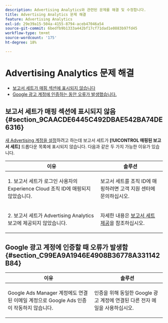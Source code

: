 ```yaml
---
description: Advertising Analytics와 관련된 문제를 해결 및 수정합니다.
title: Advertising Analytics 문제 해결
feature: Advertising Analytics
exl-id: 29e39a15-504a-4155-8794-aceb47046a54
source-git-commit: 6bedfb9b1333a442bf17cf71dad1e0883b97fd45
workflow-type: tm+mt
source-wordcount: '175'
ht-degree: 18%

---
```


# Advertising Analytics 문제 해결

* [보고서 세트가 매핑 섹션에 표시되지 않습니다](/help/integrate/c-advertising-analytics/c-adanalytics-workflow/aa-troubleshooting.md#section_9CAACDE6445C492DBAE542BA74DE6316)
* [Google 광고 계정에 인증하는 동안 오류가 발생했습니다.](/help/integrate/c-advertising-analytics/c-adanalytics-workflow/aa-troubleshooting.md#section_C99EA9A1946E4908B36778A331142B84)

## 보고서 세트가 매핑 섹션에 표시되지 않음 {#section_9CAACDE6445C492DBAE542BA74DE6316}

[새 Advertising 계정을 설정](/help/integrate/c-advertising-analytics/c-adanalytics-workflow/aa-create-ad-account.md)하려고 하는데 보고서 세트가 **[!UICONTROL 매핑된 보고서 세트]** 드롭다운 목록에 표시되지 않습니다. 다음과 같은 두 가지 가능한 이유가 있습니다.

<table id="table_271D7E817B4C44818717A47C3223E592"> 
 <thead> 
  <tr> 
   <th colname="col1" class="entry"> 이유 </th> 
   <th colname="col2" class="entry"> 솔루션 </th> 
  </tr>
 </thead>
 <tbody> 
  <tr> 
   <td colname="col1"> <p>1. 보고서 세트가 로그인 사용자의 Experience Cloud 조직 ID에 매핑되지 않았습니다. </p> </td> 
   <td colname="col2"> <p>보고서 세트를 조직 ID에 매핑하려면 고객 지원 센터에 문의하십시오.</p> </td> 
  </tr> 
  <tr> 
   <td colname="col1"> <p>2. 보고서 세트가 Advertising Analytics 보고에 제공되지 않았습니다. </p> </td> 
   <td colname="col2"> <p>자세한 내용은 <a href="/help/integrate/c-advertising-analytics/c-adanalytics-workflow/aa-provision-rs.md"  >보고서 세트 제공</a>을 참조하십시오. </p> </td> 
  </tr> 
 </tbody> 
</table>

## Google 광고 계정에 인증할 때 오류가 발생함 {#section_C99EA9A1946E4908B36778A331142B84}

<table id="table_F1C1192BF40C43CE8600B1BB417A7269"> 
 <thead> 
  <tr> 
   <th colname="col1" class="entry"> 이유 </th> 
   <th colname="col2" class="entry"> 솔루션 </th> 
  </tr>
 </thead>
 <tbody> 
  <tr> 
   <td colname="col1"> <p>Google Ads Manager 계정에도 연결된 이메일 계정으로 Google Ads 인증이 작동하지 않습니다. </p> </td> 
   <td colname="col2"> <p>인증을 위해 동일한 Google 광고 계정에 연결된 다른 전자 메일을 사용하십시오. </p> </td> 
  </tr> 
 </tbody> 
</table>
